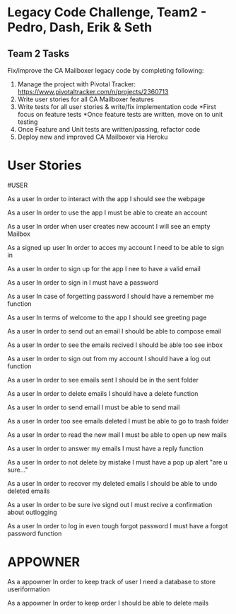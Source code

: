 # Legacy Code Challenge, Team2 - Pedro, Dash, Erik & Seth

## Team 2 Tasks
Fix/improve the CA Mailboxer legacy code by completing following:

1. Manage the project with Pivotal Tracker:
https://www.pivotaltracker.com/n/projects/2360713
2. Write user stories for all CA Mailboxer features
3. Write tests for all user stories & write/fix implementation code
    *First focus on feature tests
    *Once feature tests are written, move on to unit testing
4. Once Feature and Unit tests are written/passing, refactor code
5. Deploy new and improved CA Mailboxer via Heroku


# User Stories

#USER

As a user 
In order to interact with the app
I should see the webpage

As a user
In order to use the app
I must be able to create an account

As a user
In order when user creates new account
I will see an empty Mailbox

As a signed up user
In order to acces my account
I need to be able to sign in

As a user 
In order to sign up for the app
I nee to have a valid email

As a user 
In order to sign in
I must have a password

As a user 
In case of forgetting password
I should have a remember me function 

As a user 
In terms of welcome to the app 
I should see greeting page

As a user 
In order to send out an email
I should be able to compose email 

As a user 
In order to see the emails recived 
I should be able too see inbox

As a user 
In order to sign out from my account
I should have a log out function

As a user 
In order to see emails sent
I should be in the sent folder

As a user 
In order to delete emails
I should have a delete function 

As a user
In order to send email
I must be able to send mail

As a user 
In order too see emails deleted
I must be able to go to trash folder

As a user 
In order to read the new mail
I must be able to open up new mails

As a user 
In order to answer my emails
I must have a reply function 

As a user 
In order to not delete by mistake
I must have a pop up alert "are u sure..."

As a user 
In order to recover my deleted emails
I should be able to undo deleted emails

As a user 
In order to be sure ive signd out
I must recive a confirmation about outlogging 

As a user 
In order to log in even tough forgot password 
I must have a forgot password function

# APPOWNER

As a appowner
In order to keep track of user 
I need a database to store useriformation 

As a appowner
In order to keep order 
I should be able to delete mails

